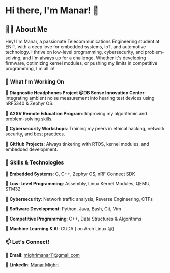 # Hi there, I'm Manar! 🚀

## 👩‍💻 About Me
Hey! I'm Manar, a passionate Telecommunications Engineering student at ENIT, with a deep love for embedded systems, IoT, and automotive technology. I thrive on low-level programming, cybersecurity, and problem-solving, and I'm always up for a challenge. Whether it's developing firmware, optimizing kernel modules, or pushing my limits in competitive programming, I'm all in!

### 🌱 What I'm Working On
   🔹 **Diagnostic Headphones Project @DB Sense Innovation Center**: Integrating ambient noise measurement into hearing test devices using nRF5340 & Zephyr OS.

   🔹 **A2SV Remote Education Program**: Improving my algorithmic and problem-solving skills.
 
   🔹 **Cybersecurity Workshops**: Training my peers in ethical hacking, network security, and best practices.

   🔹 **GitHub Projects**: Always tinkering with RTOS, kernel modules, and embedded development.


### 🚀 Skills & Technologies
   🔸 **Embedded Systems**: C, C++, Zephyr OS, nRF Connect SDK

   🔸 **Low-Level Programming**: Assembly, Linux Kernel Modules, QEMU, STM32

   🔸 **Cybersecurity**: Network traffic analysis, Reverse Engineering, CTFs

   🔸 **Software Development**: Python, Java, Bash, Git, Vim

   🔸 **Competitive Programming**: C++, Data Structures & Algorithms

   🔸 **Machine Learning & AI**: CUDA ( on Arch Linux 😉)


### 📫 Let's Connect!
   📧 **Email**: [mighrimanar11@gmail.com](mailto:mighrimanar11@gmail.com)

   💼 **LinkedIn**: [Manar Mighri](https://www.linkedin.com/in/manar-mighri/)

